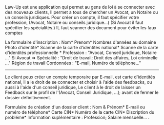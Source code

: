 
Law-Up est une application qui permet au gens de loi à se connecter avec des nouveaux clients,
Il permet a tous de chercher un Avocat, un Notaire ou un conseils juridiques.
Pour créer un compte, il faut spécifier votre profession, (Avocat, Notaire ou conseils juridique…)
(Si Avocat il faut spécifier les spécialités.)
IL faut scanner des document pour éviter les faux comptes

La formulaire d'inscription : 
Nom*
Prenom*
Nombres d'années au domaine
Photo d'identité*
Scanne de la carte d'identités national*
Scanne de la carte d'identités professionnelle *
Profession : "Avocat, Conseil juridique, Notaire …"
Si Avocat => Spécialité : "Droit de travail; Droit des affaires, Loi criminelle …"
Région de travail
Cordonnées : "E-mail, Numéro de téléphone…"
___

Le client peux créer un compte temporaire par E-mail, est carte d'identités national, 
Il a le droit de se connecter et choisir à l'aide des feedbacks, ou aussi à l'aide d'un conseil juridique, 
Le client à le droit de laisser un Feedback sur le profil de l'(Avocat, Conseil Juridique, …); avant de fermer le dossier définitivement.

Formulaire de création d'un dossier client : 
Nom & Prénom*
E-mail ou numéro de téléphone*
Carte CIN*
Numéro de la carte CIN*
Discription du probléme*
Information suplémentaire : 
Profession; Salaire mensuelle... . 
